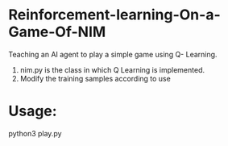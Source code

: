 # Reinforcement-learning-On-a-Game-Of-NIM
Teaching an AI agent to play a simple game using Q- Learning.

1. nim.py is the class in which Q Learning is implemented.
2. Modify the training samples according to use

# Usage:
python3 play.py
